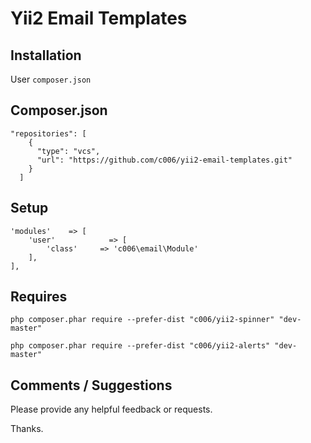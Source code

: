 Yii2 Email Templates
===================



Installation
------------


User `composer.json`


Composer.json
------------

>
    "repositories": [
        {
          "type": "vcs",
          "url": "https://github.com/c006/yii2-email-templates.git"
        }
      ]
  
  
  
  
Setup
------------
  
>
    'modules'    => [
        'user'            => [
            'class'     => 'c006\email\Module'
        ],
    ],
           
            
Requires
-----------


` php composer.phar require --prefer-dist "c006/yii2-spinner" "dev-master" `

` php composer.phar require --prefer-dist "c006/yii2-alerts" "dev-master" `






Comments / Suggestions
--------------------

Please provide any helpful feedback or requests.

Thanks.


































